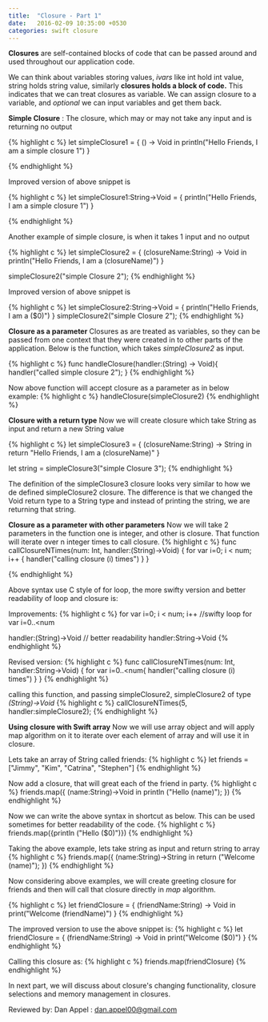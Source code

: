 ```yaml
---
title:  "Closure - Part 1"
date:   2016-02-09 10:35:00 +0530
categories: swift closure
---
```


**Closures** are self-contained blocks of code that can be passed around and used throughout our application code.

We can think about variables storing values, *ivars* like int hold int value, string holds string value, similarly **closures holds a block of code.** This indicates that we can treat closures as variable. We can assign closure to a variable, and *optional* we can input variables and get them back.

**Simple Closure** : The closure, which may or may not take any input and is returning no output

{% highlight c %}
  let simpleClosure1 = {
     () -> Void in
     println("Hello Friends, I am a simple closure 1")
   }

{% endhighlight %}

Improved version of above snippet is

{% highlight c %}
  let simpleClosure1:String->Void = {
     println("Hello Friends, I am a simple closure 1")
   }

{% endhighlight %}

Another example of simple closure, is when it takes 1 input and no output

{% highlight c %}
  let simpleClosure2 = {
     (closureName:String) -> Void in
     println("Hello Friends, I am a \(closureName)")
   }

simpleClosure2("simple Closure 2");
{% endhighlight %}

Improved version of above snippet is

{% highlight c %}
  let simpleClosure2:String->Void = {
     println("Hello Friends, I am a \($0)")
   }
simpleClosure2("simple Closure 2");
{% endhighlight %}


**Closure as a parameter**
Closures as are treated as variables, so they can be passed from one context that they were created in to other parts of the application. Below is the function, which takes *simpleClosure2* as input.

{% highlight c %}
  func handleClosure(handler:(String) -> Void){
    handler("called simple closure 2");
  }
{% endhighlight %}

Now above function will accept closure as a parameter as in below example:
{% highlight c %}
   handleClosure(simpleClosure2)
{% endhighlight %}

**Closure with a return type**
Now we will create closure which take String as input and return a new String value

{% highlight c %}
  let simpleClosure3 = {
     (closureName:String) -> String in
     return "Hello Friends, I am a \(closureName)"
   }

let string = simpleClosure3("simple Closure 3");
{% endhighlight %}

The definition of the simpleClosure3 closure looks very similar to how we de defined simpleClosure2 closure. The difference is that we changed the Void return type to a String type and instead of printing the string, we are returning that string.

**Closure as a parameter with other parameters**
Now we will take 2 parameters in the function one is integer, and other is closure. That function will iterate over n integer times to call closure.
{% highlight c %}
func callClosureNTimes(num: Int, handler:(String)->Void) {
    for var i=0; i < num; i++ {
      handler("calling closure \(i) times")
    }
}

{% endhighlight %}

Above syntax use C style of for loop, the more swifty version and better readability of loop and closure is:

Improvements:
{% highlight c %}
for var i=0; i < num; i++
//swifty loop
for var i=0..<num


handler:(String)->Void
// better readability
handler:String->Void
{% endhighlight %}

Revised version:
{% highlight c %}
func callClosureNTimes(num: Int, handler:String->Void) {
    for var i=0..<num{
      handler("calling closure \(i) times")
    }
}
{% endhighlight %}

calling this function, and passing simpleClosure2, simpleClosure2 of type *(String)->Void*
{% highlight c %}
callClosureNTimes(5, handler:simpleClosure2);
{% endhighlight %}

**Using closure with Swift array**
Now we will use array object and will apply map algorithm on it to iterate over each element of array and will use it in closure.

Lets take an array of String called friends:
{% highlight c %}
let friends = ["Jimmy", "Kim", "Catrina", "Stephen"]
{% endhighlight %}

Now add a closure, that will great each of the friend in party.
{% highlight c %}
friends.map({
  (name:String)->Void in
    println ("Hello \(name)");
})
{% endhighlight %}

Now we can write the above syntax in shortcut as below. This can be used sometimes for better readability of the code.
{% highlight c %}
friends.map({println ("Hello \($0)")})
{% endhighlight %}

Taking the above example, lets take string as input and return string to array
{% highlight c %}
friends.map({
  (name:String)->String in
    return ("Welcome \(name)");
})
{% endhighlight %}

Now considering above examples, we will create greeting closure for friends and then will call that closure directly in *map* algorithm.

{% highlight c %}
let friendClosure = {
   (friendName:String) -> Void in
   print("Welcome \(friendName)")
 }
{% endhighlight %}

The improved version to use the above snippet is:
{% highlight c %}
let friendClosure = {
   (friendName:String) -> Void in
   print("Welcome \($0)")
 }
{% endhighlight %}

Calling this closure as:
{% highlight c %}
friends.map(friendClosure)
{% endhighlight %}

In next part, we will discuss about closure's changing functionality, closure selections and memory management in closures.

Reviewed by:
Dan Appel : dan.appel00@gmail.com
